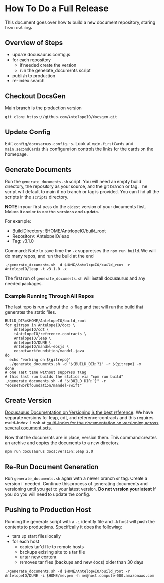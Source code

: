 # How To Do a Full Release

This document goes over how to build a new document repository, staring from nothing.

## Overview of Steps

- update docusaurus.config.js
- for each repository
   - if needed create the version
   - run the generate_documents script
- publish to production
- re-index search

## Checkout DocsGen  
Main branch is the production version
```
git clone https://github.com/AntelopeIO/docsgen.git
```

## Update Config

Edit `config/docusaruus.config.js`. Look at `main.firstCards` and `main.secondCards` this configuration controls the links for the cards on the homepage.

## Generate Documents

Run the `generate_documents.sh` script. You will need an empty build directory, the repository as your source, and the git branch or tag. The script will default to main if no branch or tag is provided. You can find all the scripts in the `scripts` directory.

**NOTE** in your first pass do the `oldest` version of your documents first. Makes it easier to set the versions and update.

For example:
- Build Directory: $HOME/AntelopeIO/build_root
- Repository: AntelopeIO/leap
- Tag: v3.1.0

Command: Note to save time the `-x` suppresses the `npm run build`. We will do many repos, and run the build at the end.
```
./generate_documents.sh -d $HOME/AntelopeIO/build_root -r AntelopeIO/leap -t v3.1.0 -x
```

The first run of `generate_documents.sh` will install docusaurus and any needed packages.

### Example Running Through All Repos

The last repo is run without the `-x` flag and that will run the build that generates the static files.
```
BUILD_DIR=$HOME/AntelopeIO/build_root
for gitrepo in AntelopeIO/docs \
    AntelopeIO/cdt \
    tAntelopeIO/reference-contracts \
    AntelopeIO/leap \
    AntelopeIO/DUNE \
    AntelopeIO/mandel-eosjs \
    eosnetworkfoundation/mandel-java
do
  echo "working on ${gitrepo}"
  ./generate_documents.sh -d "${BUILD_DIR:?}" -r ${gitrepo} -x
done
# one last time without suppress flag
# this last run builds the statics via "npm run build"
./generate_documents.sh -d "${BUILD_DIR:?}" -r "eosnetworkfoundation/mandel-swift"
```

## Create Version

[Docusaurus Documentation on Versioning is the best reference](https://docusaurus.io/docs/versioning). We have separate versions for leap, cdt, and reference-contracts and this requires multi-index. Look at [multi-index for the documentation on versioning across several document sets](https://docusaurus.io/docs/docs-multi-instance#tagging-new-versions).

Now that the documents are in place, version them. This command creates an archive and copies the documents to a new directory.
```
npm run docusaurus docs:version:leap 2.0
```

## Re-Run Document Generation

Run `generate_documents.sh` again with a newer branch or tag. Create a version if needed. Continue this process of generating documents and versioning until you get to your latest version. **Do not version your latest** If you do you will need to update the config.

## Pushing to Production Host

Running the generate script with a `-i` identify file and `-h` host will push the contents to productions. Specifically it does the following:
- tars up start files locally
- for each host
   - copies tar'd file to remote hosts
   - backups existing site to a tar file
   - untar new content
   - removes tar files (backups and new docs) older than 30 days


```
./generate_documents.sh -d $HOME/AntelopeIO/build_root -r AntelopeIO/DUNE -i $HOME/me.pem -h me@host.compute-000.amazonaws.com
```
